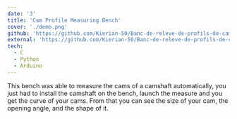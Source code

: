 ```yaml
---
date: '3'
title: 'Cam Profile Measuring Bench'
cover: './demo.png'
github: 'https://github.com/Kierian-50/Banc-de-releve-de-profils-de-came/'
external: 'https://github.com/Kierian-50/Banc-de-releve-de-profils-de-came/blob/master/diapo2.odp'
tech:
  - C
  - Python
  - Arduino
---
```


This bench was able to measure the cams of a camshaft automatically, you just had to install the camshaft on the bench, launch the measure and you get the curve of your cams. From that you can see the size of your cam, the opening angle, and the shape of it.
